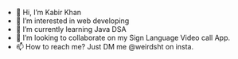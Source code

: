 - 👋 Hi, I’m Kabir Khan
- 👀 I’m interested in web developing
- 🌱 I’m currently learning Java DSA
- 💞️ I’m looking to collaborate on my Sign Language Video call App.
- 📫 How to reach me? Just DM me @weirdsht on insta.


<!---
weirdshxt/weirdshxt is a ✨ special ✨ repository because its `README.md` (this file) appears on your GitHub profile.
You can click the Preview link to take a look at your changes.
--->
